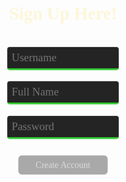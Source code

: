 <html lang="{{ site.lang | default: "en-US" }}">
  <head>
    <meta charset="utf-8">
    <meta http-equiv="X-UA-Compatible" content="IE=edge">
    <title>Sign Up Here</title>
    <style>
        h1 {
          text-align: center;
          font-size: 40px;
          font-weight: 700;
          color: #fcf6d9;
          font-family: 'Verdana'
        }
        input.login {
          margin-top: 5%;
          position: inline;
          width: 50%;
          margin-left: 25%;
          margin-right: 30%;
          padding: 2%;
          font-size: 25px;
          background-color: #242424;
          color: #fcf6d9;
          border: none;
          border-radius: 5px;
          border-bottom: 4px solid #32CD32;
          position: inline;
          font-family: 'Verdana'
        }
        input.loginfocus {
          background-color: #4d4c4b;
          outline: none;
        }
        button {
          outline: none;
          -webkit-tap-highlight-color: transparent;
          font-size: 20px;
          margin-top: 4%; 
          margin-bottom: 4%;
          position: inline;
          width: 40%;
          margin-left: 30%;
          margin-right: 30%;
          padding: 2%;
          border-radius: 8px;
          background-color: #A9A9A9;
          color: #DCDCDC;
          border: #32CD32;
          font-family: 'Verdana'
        }
        div.signup {
          margin-top: 4%;
          margin-left: 25%;
          margin-right: 25%;
          position: inline;
          width: 50%;
        }
        #sign {
          font-size: 25px;
          text-align: center;
          margin-bottom: 0%;   
          font-family: 'Verdana'     
        }
    </style>

  </head>
  <body>
    <h1 class="header">
      Sign Up Here!
    </h1>
    <input type="username" class="login" id="usrnm" placeholder="Username">
    <input type="name" class="login" id="name" placeholder="Full Name">
    <input type="password" class="login" id="pswd" placeholder="Password">
    <div>
    <br>
      <button id="enter" type="button" onclick="window.location.href='{{ site.baseurl }}/pong';">Create Account</button>
      <div class="noacc">
  <script>
      var input = document.getElementById("pswdv");
      input.addEventListener("keypress", function(event) {
        if (event.key === "Enter") {
          event.preventDefault();
          document.getElementById("enter").click();
        }
      });
    </script>
